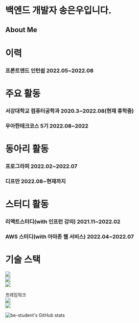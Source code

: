 # 백엔드 개발자 송은우입니다.

## About Me

# 이력

### 프론트엔드 인턴쉽 2022.05~2022.08

# 주요 활동

### 서강대학교 컴퓨터공학과 2020.3~2022.08(현재 휴학중)
### 우아한테크코스 5기 2022.08~2022

# 동아리 활동

### 프로그라피 2022.02~2022.07
### 디프만 2022.08~현재까지

# 스터디 활동

### 리액트스터디(with 인프런 강의) 2021.11~2022.02
### AWS 스터디(with 아마존 웹 서비스) 2022.04~2022.07

# 기술 스택<br/>
<img src="https://img.shields.io/badge/node-339933.svg?&style=for-the-badge&logo=node.js&logoColor=white">
<br/>
<img src="https://img.shields.io/badge/typescript-3178C6?style=for-the-badge&logo=Typescript&logoColor=white">
<br/>
<img src="https://img.shields.io/badge/java-007396?style=for-the-badge&logo=java&logoColor=white"> 

프레임워크<br/>
<img src="https://img.shields.io/badge/nestjs-E0234E?style=for-the-badge&logo=nestJS&logoColor=white">
<br/>
<img src="https://img.shields.io/badge/springboot-#6DB33F.svg?&style=for-the-badge&logo=springboot&logoColor=white">


![be-student's GitHub stats](https://github-readme-stats.vercel.app/api?username=be-student&show_icons=true&theme=dark)
